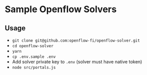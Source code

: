 # Sample Openflow Solvers

## Usage

- `git clone git@github.com:openflow-fi/openflow-solver.git`
- `cd openflow-solver`
- `yarn`
- `cp .env.sample .env`
- Add solver private key to `.env` (solver must have native token)
- `node src/portals.js`
